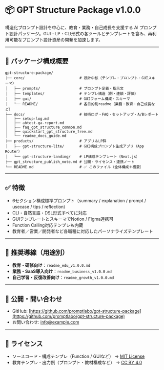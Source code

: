 # 📦 GPT Structure Package v1.0.0

構造化プロンプト設計を中心に、教育・業務・自己成長を支援する AI プロンプト設計パッケージ。GUI・LP・CLI形式の各ツールとテンプレートを含み、再利用可能なプロンプト設計資産の開発を加速します。

---

## 📘 パッケージ構成概要

```
gpt-structure-package/
├── core/                         # 設計中核（テンプレ・プロンプト・GUIスキーマ）
│   ├── prompts/                  # プロンプト定義・指示文
│   ├── templates/                # テンプレ構造（例・連鎖・評価）
│   ├── gui/                      # GUIフォーム構成・スキーマ
│   └── README/                   # 各目的別readme（業務・教育・自己成長など）
├── docs/                         # 技術ログ・FAQ・セットアップ・A/Bレポート
│   ├── setup-log.md
│   ├── abtest-ga-report.md
│   ├── faq_gpt_structure_common.md
│   ├── quickstart_gpt_structure_free.md
│   └── readme_docs_guide.md
├── products/                     # アプリ＆LP群
│   ├── gpt-structure-lite/       # GUI構成プロンプト生成アプリ（App Router）
│   └── gpt-structure-landing/    # LP構成テンプレート（Next.js）
├── gpt_structure_publish_note.md # 公開・ライセンス・連携ノート
└── README.md                     # ✅ このファイル（全体構成＋概要）
```

---

## ✅ 特徴

- 6セクション構成標準プロンプト（summary / explanation / prompt / usecase / tips / reflection）
- CLI・自然言語・DSL形式すべてに対応
- GUIテンプレートとスキーマでNotion / Figma連携可
- Function Calling対応テンプレも内蔵
- 教育者／営業／開発者など各職種に対応したパーソナライズテンプレート

---

## 🧭 推奨導線（用途別）

- **教育・研修向け**：`readme_edu_v1.0.0.md`
- **業務・SaaS導入向け**：`readme_business_v1.0.0.md`
- **自己学習・反復改善向け**：`readme_growth_v1.0.0.md`

---

## 📨 公開・問い合わせ

- GitHub: [https://github.com/promptlabo/gpt-structure-package](https://github.com/promptlabo/gpt-structure-package)
- お問い合わせ: info@example.com

---

## 📄 ライセンス

- ソースコード・構成テンプレ（Function / GUIなど） → [MIT License](./LICENSE)
- 教育テンプレ・出力例（プロンプト・教材構成など） → [CC BY 4.0](./LICENSE-CC-BY-4.0)

